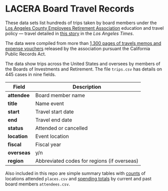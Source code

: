# LACERA Board Travel Records

These data sets list hundreds of trips taken by board members under the [Los Angeles County Employees Retirement Association](https://www.lacera.com/home/index.html) education and travel policy — travel detailed in [this story](https://www.latimes.com/california/story/2019-07-28/la-me-pension-travel-costs-lacera) in the *Los Angeles Times*. 

The data were compiled from more than [1,300 pages of travels memos and expense vouchers](https://www.documentcloud.org/search/projectid:45052-LACERA) released by the association pursuant the California Public Records Act. 

The data show trips across the United States and oversees by members of the Boards of Investments and Retirement. The file `trips.csv` has details on 445 cases in nine fields.

Field | Description
------------ | ------------- 
**attendee** | Board member name
**title** | Name event
**start** | Travel start date
**end** | Travel end date
**status** | Attended or cancelled
**location** | Event location
**fiscal** | Fiscal year
**overseas** | y/n
**region** | Abbreviated codes for regions (if overseas)

Also included in this repo are simple summary tables with [counts](https://github.com/stiles/data/blob/master/lacera-board-travel-expenses/places.csv) of locations attended `places.csv` and [spending totals](https://github.com/stiles/data/blob/master/lacera-board-travel-expenses/attendees.csv) by current and past board members `attendees.csv`.